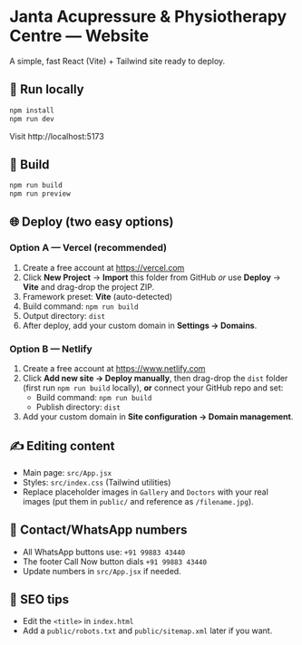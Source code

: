 # Janta Acupressure & Physiotherapy Centre — Website

A simple, fast React (Vite) + Tailwind site ready to deploy.

## 🚀 Run locally
```bash
npm install
npm run dev
```
Visit http://localhost:5173

## 🧱 Build
```bash
npm run build
npm run preview
```

## 🌐 Deploy (two easy options)

### Option A — Vercel (recommended)
1. Create a free account at https://vercel.com
2. Click **New Project** → **Import** this folder from GitHub *or* use **Deploy** → **Vite** and drag-drop the project ZIP.
3. Framework preset: **Vite** (auto-detected)
4. Build command: `npm run build`
5. Output directory: `dist`
6. After deploy, add your custom domain in **Settings → Domains**.

### Option B — Netlify
1. Create a free account at https://www.netlify.com
2. Click **Add new site → Deploy manually**, then drag-drop the `dist` folder (first run `npm run build` locally), **or** connect your GitHub repo and set:
   - Build command: `npm run build`
   - Publish directory: `dist`
3. Add your custom domain in **Site configuration → Domain management**.

## ✍️ Editing content
- Main page: `src/App.jsx`
- Styles: `src/index.css` (Tailwind utilities)
- Replace placeholder images in `Gallery` and `Doctors` with your real images (put them in `public/` and reference as `/filename.jpg`).

## 📇 Contact/WhatsApp numbers
- All WhatsApp buttons use: `+91 99883 43440`
- The footer Call Now button dials `+91 99883 43440`
- Update numbers in `src/App.jsx` if needed.

## 🔐 SEO tips
- Edit the `<title>` in `index.html`
- Add a `public/robots.txt` and `public/sitemap.xml` later if you want.
